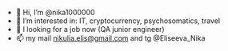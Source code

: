- 👋 Hi, I’m @nika1000000
- 👀 I’m interested in: IT, cryptocurrency, psychosomatics, travel
- 🌱 I looking for a job now (QA junior engineer)
- 📫 my mail nikulia.elis@gmail.com and tg @Eliseeva_Nika

